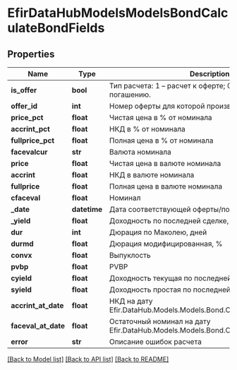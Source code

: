 # EfirDataHubModelsModelsBondCalculateBondFields

## Properties
Name | Type | Description | Notes
------------ | ------------- | ------------- | -------------
**is_offer** | **bool** | Тип расчета: 1 – расчет к оферте; 0 – расчет к погашению. | [optional] 
**offer_id** | **int** | Номер оферты для которой производится расчет | [optional] 
**price_pct** | **float** | Чистая цена в % от номинала | [optional] 
**accrint_pct** | **float** | НКД в % от номинала | [optional] 
**fullprice_pct** | **float** | Полная цена в % от номинала | [optional] 
**facevalcur** | **str** | Валюта номинала | [optional] 
**price** | **float** | Чистая цена в валюте номинала | [optional] 
**accrint** | **float** | НКД в валюте номинала | [optional] 
**fullprice** | **float** | Полная цена в валюте номинала | [optional] 
**cfaceval** | **float** | Номинал | [optional] 
**_date** | **datetime** | Дата соответствующей оферты/погашения | [optional] 
**_yield** | **float** | Доходность по последней сделке, % | [optional] 
**dur** | **int** | Дюрация по Маколею, дней | [optional] 
**durmd** | **float** | Дюрация модифицированная, % | [optional] 
**convx** | **float** | Выпуклость | [optional] 
**pvbp** | **float** | PVBP | [optional] 
**cyield** | **float** | Доходность текущая по последней цене, % | [optional] 
**syield** | **float** | Доходность простая по последней цене, % | [optional] 
**accrint_at_date** | **float** | НКД на дату Efir.DataHub.Models.Models.Bond.CalculateBondFields.date | [optional] 
**faceval_at_date** | **float** | Остаточный номинал на дату Efir.DataHub.Models.Models.Bond.CalculateBondFields.date | [optional] 
**error** | **str** | Описание ошибок расчета | [optional] 

[[Back to Model list]](../README.md#documentation-for-models) [[Back to API list]](../README.md#documentation-for-api-endpoints) [[Back to README]](../README.md)

